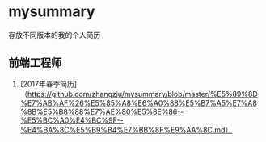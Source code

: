 # mysummary
存放不同版本的我的个人简历

## 前端工程师
1. [2017年春季简历]（https://github.com/zhangzju/mysummary/blob/master/%E5%89%8D%E7%AB%AF%26%E5%85%A8%E6%A0%88%E5%B7%A5%E7%A8%8B%E5%B8%88%E7%AE%80%E5%8E%86--%E5%BC%A0%E4%BC%9F--%E4%BA%8C%E5%B9%B4%E7%BB%8F%E9%AA%8C.md）
